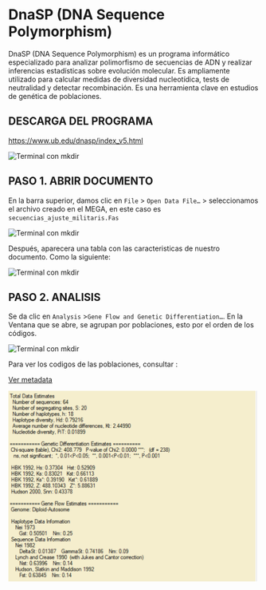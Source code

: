 # DnaSP (DNA Sequence Polymorphism)

DnaSP (DNA Sequence Polymorphism) es un programa informático especializado para analizar polimorfismo de secuencias de ADN y realizar inferencias estadísticas sobre evolución molecular. Es ampliamente utilizado para calcular medidas de diversidad nucleotídica, tests de neutralidad y detectar recombinación. Es una herramienta clave en estudios de genética de poblaciones.

## DESCARGA DEL PROGRAMA

https://www.ub.edu/dnasp/index_v5.html

<img src="Imagenes/M_4.png" width="500" alt="Terminal con mkdir">

## PASO 1. ABRIR DOCUMENTO
 En la barra superior, damos clic en `File` > `Open Data File…` > seleccionamos el archivo creado en el MEGA,  en este caso es `secuencias_ajuste_militaris.Fas`


<img src="Imagenes/M_5.png" width="500" alt="Terminal con mkdir">


 Después, aparecera una tabla con las caracteristicas de nuestro documento. Como la siguiente:

 <img src="Imagenes/M_6.png" width="500" alt="Terminal con mkdir">

## PASO 2. ANALISIS 
Se da clic en `Analysis` >`Gene Flow and Genetic Differentiation…`.
En la Ventana que se abre, se agrupan por poblaciones, esto por el orden de los códigos.

 <img src="Imagenes/M_7.png" width="500" alt="Terminal con mkdir">

 Para ver los codigos de las poblaciones, consultar :

 [Ver metadata](https://github.com/J00719/filogeografia_ara_militaris/blob/main/1%20Data/Metadada/metadata_militaris.csv)


 <img src="Imagenes/M_12.png" width="500" alt="Terminal con mkdir">

 
 
 
